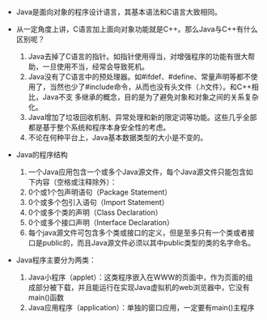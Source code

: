 - Java是面向对象的程序设计语言，其基本语法和C语言大致相同。
- 从一定角度上讲，C语言加上面向对象功能就是C++。那么Java与C++有什么区别呢？
    1. Java去掉了C语言的指针。如指针使用得当，对增强程序的功能有很大帮助，一旦使用不当，经常会导致死机。
    1. Java没有了C语言中的预处理器。如#ifdef、#define、常量声明等都不使用了，当然也少了#include命令，从而也没有头文件（.h文件）。和C++相比，Java不支
    多继承的概念，目的是为了避免对象和对象之间的关系复杂化。
    1. Java增加了垃圾回收机制、异常处理和新的限定词等功能。这些几乎全部都是基于整个系统和程序本身安全性的考虑。
    1. 不论在何种平台上，Java基本数据类型的大小是不变的。

- Java的程序结构
    1. 一个Java应用包含一个或多个Java源文件，每个Java源文件只能包含如下内容（空格或注释除外）：
    1. 0个或1个包声明语句（Package Statement）
    1. 0个或多个包引入语句（Import Statement）
    1. 0个或多个类的声明（Class Declaration）
    1. 0个或多个接口声明（Interface Declaration）
    1. 每个java源文件可包含多个类或接口的定义，但是至多只有一个类或者接口是public的，而且Java源文件必须以其中public类型的类的名字命名。


- Java程序主要分为两类：
    1. Java小程序（applet）：这类程序嵌入在WWW的页面中，作为页面的组成部分被下载，并且能运行在实现Java虚拟机的web浏览器中，它没有main()函数
    1. Java应用程序（application）：单独的窗口应用，一定要有main()主程序
